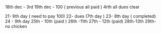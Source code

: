 18th dec - 3rd
19th dec - 100 ( previous all paid )  4rth 
all dues clear 

21- 6th day ( need to pay 100)
22- dues (7th day )
23- 8th day ( completed)
24 - 9th day
25th - 10th (paid )
26th -11th 
27th - 12th (paid)
28th-13th
29th- no chicken 